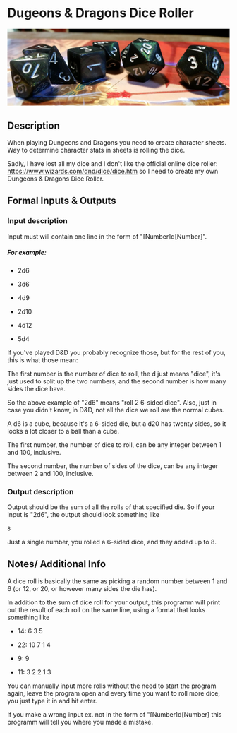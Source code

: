# Dugeons & Dragons Dice Roller

![D&D Dice](./images/dices.jpg)


## Description


When playing Dungeons and Dragons you need to create character sheets. Way to determine character stats in sheets is rolling the dice. 

Sadly, I have lost all my dice and I don't like the official online dice roller: 
https://www.wizards.com/dnd/dice/dice.htm
so I need to create my own Dungeons & Dragons Dice Roller.




## Formal Inputs & Outputs

### Input description

Input must will contain one line in the form of "[Number]d[Number]".


##### For example:

* 2d6

* 3d6

* 4d9

* 2d10

* 4d12

* 5d4

If you've played D&D you probably recognize those, but for the rest of you, this is what those mean:

The first number is the number of dice to roll, the d just means "dice", it's just used to split up the two numbers, and the second number is how many sides the dice have. 

So the above example of "2d6" means "roll 2 6-sided dice". Also, just in case you didn't know, in D&D, not all the dice we roll are the normal cubes. 

A d6 is a cube, because it's a 6-sided die, but a d20 has twenty sides, so it looks a lot closer to a ball than a cube.


The first number, the number of dice to roll, can be any integer between 1 and 100, inclusive.

The second number, the number of sides of the dice, can be any integer between 2 and 100, inclusive.




### Output description

Output should be the sum of all the rolls of that specified die. So if your input is "2d6", the output should look something like

`8`



Just a single number, you rolled a 6-sided dice, and they added up to 8.


## Notes/ Additional Info

A dice roll is basically the same as picking a random number between 1 and 6 (or 12, or 20, or however many sides the die has). 

In addition to the sum of dice roll for your output, this programm will print out the result of each roll on the same line, using a format that looks something like

* 14: 6 3 5

* 22: 10 7 1 4

* 9: 9

* 11: 3 2 2 1 3


You can manually input more rolls without the need to start the program again, leave the program open and every time you want to roll more dice, you just type it in and hit enter.


If you make a wrong input ex. not in the form of "[Number]d[Number] this programm will tell you where you made a mistake.
